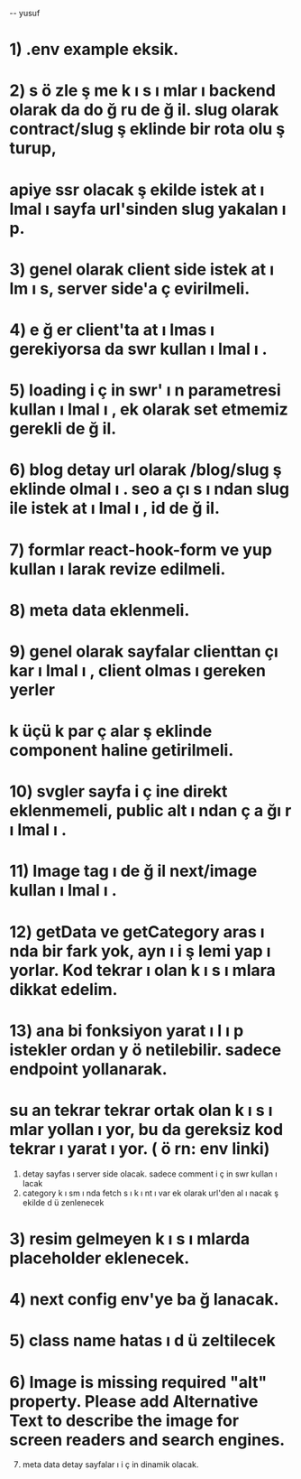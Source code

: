 -- yusuf


# 1) .env example eksik.
# 2) s ö zle ş me k ı s ı mlar ı backend olarak da do ğ ru de ğ il. slug olarak contract/slug ş eklinde bir rota olu ş turup,
# apiye ssr olacak ş ekilde istek at ı lmal ı sayfa url'sinden slug yakalan ı p.
# 3) genel olarak client side istek at ı lm ı s, server side'a ç evirilmeli.
# 4) e ğ er client'ta at ı lmas ı gerekiyorsa da swr kullan ı lmal ı .
# 5) loading i ç in swr' ı n parametresi kullan ı lmal ı , ek olarak set etmemiz gerekli de ğ il.
# 6) blog detay url olarak /blog/slug ş eklinde olmal ı . seo a çı s ı ndan slug ile istek at ı lmal ı , id de ğ il.
# 7) formlar react-hook-form ve yup kullan ı larak revize edilmeli.
# 8) meta data eklenmeli.
# 9) genel olarak sayfalar clienttan çı kar ı lmal ı , client olmas ı gereken yerler 
# k üçü k par ç alar ş eklinde component haline getirilmeli.
# 10) svgler sayfa i ç ine direkt eklenmemeli, public alt ı ndan ç a ğı r ı lmal ı .
# 11) Image tag ı de ğ il next/image kullan ı lmal ı .
# 12) getData ve getCategory aras ı nda bir fark yok, ayn ı i ş lemi yap ı yorlar. Kod tekrar ı olan k ı s ı mlara dikkat edelim.
# 13) ana bi fonksiyon yarat ı l ı p istekler ordan y ö netilebilir. sadece endpoint yollanarak. 
# su an tekrar tekrar ortak olan k ı s ı mlar yollan ı yor, bu da gereksiz kod tekrar ı yarat ı yor. ( ö rn: env linki)







1) detay sayfas ı server side olacak. sadece comment i ç in swr kullan ı lacak
2) category k ı sm ı nda fetch s ı k ı nt ı var ek olarak url'den al ı nacak ş ekilde d ü zenlenecek
# 3) resim gelmeyen k ı s ı mlarda placeholder eklenecek.
# 4) next config env'ye ba ğ lanacak.
# 5) class name hatas ı d ü zeltilecek
# 6) Image is missing required "alt" property. Please add Alternative Text to describe the image for screen readers and search engines.
7) meta data detay sayfalar ı i ç in dinamik olacak.